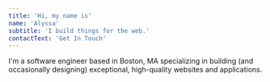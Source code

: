 ```yaml
---
title: 'Hi, my name is'
name: 'Alyssa'
subtitle: 'I build things for the web.'
contactText: 'Get In Touch'
---
```


I'm a software engineer based in Boston, MA specializing in building (and occasionally designing) exceptional, high-quality websites and applications.
